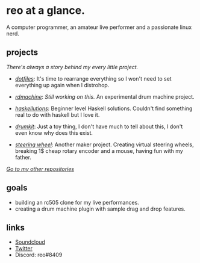 <h1>reo at a glance.</h1>

A computer programmer, an amateur live performer and a passionate linux nerd.

<h2>projects</h2>

_There's always a story behind my every little project._

- [_dotfiles_](https://github.com/ramazanemreosmanoglu/dotfiles): It's time to rearrange everything so I won't need to set everything up again when I distrohop.

- [_rdmachine_](https://github.com/ramazanemreosmanoglu/rdmachine): _Still working on this._ An experimental drum machine project.

- [_haskellutions_](https://github.com/ramazanemreosmanoglu/haskellutions): Beginner level Haskell solutions. Couldn't find something real to do with haskell but I love it.

- [_drumkit_](https://github.com/ramazanemreosmanoglu/drumkit): Just a toy thing, I don't have much to tell about this, I don't even know why does this exist.

- [_steering wheel_](https://github.com/ramazanemreosmanoglu/steering-wheel): Another maker project. Creating virtual steering wheels, breaking 1$ cheap rotary encoder and a mouse, having fun with my father.

[_Go to my other repositories_](https://github.com/ramazanemreosmanoglu?tab=repositories)

<h2>goals</h2>

- building an rc505 clone for my live performances.
- creating a drum machine plugin with sample drag and drop features.

<h2>links</h2>

- [Soundcloud](https://rpaste.pythonanywhere.com/p/474e76)
- [Twitter](https://twitter.com/Emreasaurus)
- Discord: reo#8409
